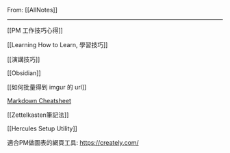 From: [[AllNotes]]

---

[[PM 工作技巧心得]]

[[Learning How to Learn, 學習技巧]]

[[演講技巧]]

[[Obsidian]]

[[如何批量得到 imgur 的 url]]

[Markdown Cheatsheet](https://github.com/adam-p/markdown-here/wiki/Markdown-Cheatsheet)

[[Zettelkasten筆記法]]

[[Hercules Setup Utility]]

適合PM做圖表的網頁工具: https://creately.com/